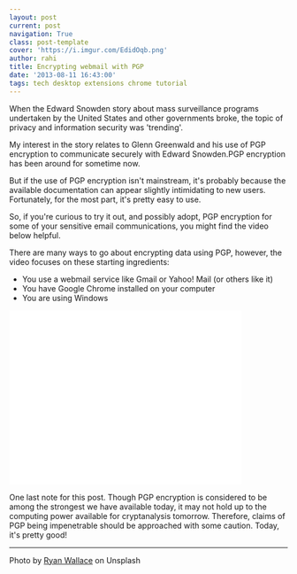 ```yaml
---
layout: post
current: post
navigation: True
class: post-template
cover: 'https://i.imgur.com/EdidOqb.png'
author: rahi
title: Encrypting webmail with PGP
date: '2013-08-11 16:43:00'
tags: tech desktop extensions chrome tutorial
---
```


When the Edward Snowden story about mass surveillance programs undertaken by the United States and other governments broke, the topic of privacy and information security was 'trending'.

My interest in the story relates to Glenn Greenwald and his use of PGP encryption to communicate securely with Edward Snowden.PGP encryption has been around for sometime now.

But if the use of PGP encryption isn't mainstream, it's probably because  the available documentation can appear slightly intimidating to new users. Fortunately, for the most part, it's pretty easy to use.

So, if you're curious to try it out, and possibly adopt, PGP encryption for some of your sensitive email communications, you might find the video below helpful.

There are many ways to go about encrypting data using PGP, however, the video focuses on these starting ingredients:

- You use a webmail service like Gmail or Yahoo! Mail (or others like it)
- You have Google Chrome installed on your computer
- You are using Windows

<iframe width="420" height="315" src="//www.youtube.com/embed/_CkLDSHfRqQ" frameborder="0" allowfullscreen></iframe>

One last note for this post. Though PGP encryption is considered to be among the strongest we have available today, it may not hold up to the computing power available for cryptanalysis  tomorrow. Therefore, claims of PGP being impenetrable should be approached with some caution. Today, it's pretty good!  

---

Photo by [Ryan Wallace](https://unsplash.com/@accrualbowtie) on Unsplash
